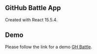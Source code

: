 ## GitHub Battle App
Created with React 15.5.4.

## Demo
Please follow the link for a demo [GH Battle](https://github-battle-c0b28.firebaseapp.com/).